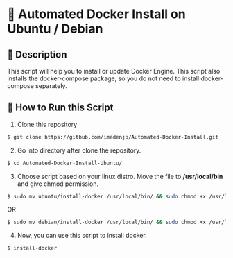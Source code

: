 # 🤖 Automated Docker Install on Ubuntu / Debian

## 📜 Description
This script will help you to install or update Docker Engine. This script also installs the docker-compose package, so you do not need to install docker-compose separately.

## 🚀 How to Run this Script
1. Clone this repository
```bash
$ git clone https://github.com/imadenjp/Automated-Docker-Install.git
```

2. Go into directory after clone the repository.
```bash
$ cd Automated-Docker-Install-Ubuntu/
```

3. Choose script based on your linux distro. Move the file to **/usr/local/bin** and give chmod permission.
```bash
$ sudo mv ubuntu/install-docker /usr/local/bin/ && sudo chmod +x /usr/local/bin/install-docker
```
OR
```bash
$ sudo mv debian/install-docker /usr/local/bin/ && sudo chmod +x /usr/local/bin/install-docker
```

4. Now, you can use this script to install docker.
```bash
$ install-docker
```
